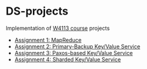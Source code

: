 # DS-projects
Implementation of [W4113 course](https://columbia.github.io/ds1-class) projects

* [Assignment 1: MapReduce](instructions/Assignment1.md)
* [Assignment 2: Primary-Backup Key/Value Service](instructions/Assignment2.md)
* [Assignment 3: Paxos-based Key/Value Service](instructions/Assignment3.md)
* [Assignment 4: Sharded Key/Value Service](instructions/Assignment4.md)
